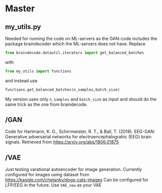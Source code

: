 # Master

## my_utils.py
Needed for running the code on ML-servers as the GAN-code includes the package braindecoder which the ML-servers does not have.
Replace 
```python
from braindecode.datautil.iterators import get_balanced_batches
```
with 
```python
from my_utils import functions 
```
and instead use 
```python
functions.get_balanced_batches(n_samples,batch_size)
```
My version uses only `n_samples` and `batch_size` as input and should do the same trick as the one from braindecode. 

## /GAN

Code for
Hartmann, K. G., Schirrmeister, R. T., & Ball, T. (2018).
EEG-GAN: Generative adversarial networks for electroencephalograhic (EEG) brain signals.
Retrieved from https://arxiv.org/abs/1806.01875

## /VAE

Just testing varational autoencoder for image generation.
Currently configured for images using dataset from https://kaggle.com/chetankv/dogs-cats-images
Can be configured for LFP/EEG in the future. Use `VAE_new` as your VAE


